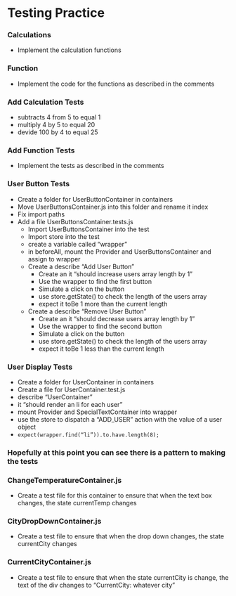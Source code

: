 # Testing Practice

### Calculations
* Implement the calculation functions

### Function
* Implement the code for the functions as described in the comments

### Add Calculation Tests
* subtracts 4 from 5 to equal 1
* multiply 4 by 5 to equal 20
* devide 100 by 4 to equal 25

### Add Function Tests
* Implement the tests as described in the comments

### User Button Tests
* Create a folder for UserButtonContainer in containers
* Move UserButtonsContainer.js into this folder and rename it index
* Fix import paths
* Add a file UserButtonsContainer.tests.js
    * Import UserButtonsContainer into the test
    * Import store into the test
    * create a variable called “wrapper”
    * in beforeAll, mount the Provider and UserButtonsContainer and assign to wrapper
    * Create a describe “Add User Button”
        * Create an it “should increase users array length by 1”
        * Use the wrapper to find the first button
        * Simulate a click on the button
        * use store.getState() to check the length of the users array
        * expect it toBe 1 more than the current length
    * Create a describe “Remove User Button”
        * Create an it “should decrease users array length by 1”
        * Use the wrapper to find the second button
        * Simulate a click on the button
        * use store.getState() to check the length of the users array
        * expect it toBe 1 less than the current length

### User Display Tests
* Create a folder for UserContainer in containers
* Create a file for UserContainer.test.js
* describe “UserContainer”
* it “should render an li for each user”
* mount Provider and SpecialTextContainer into wrapper
* use the store to dispatch a “ADD_USER” action with the value of a user object
* `expect(wrapper.find(“li”)).to.have.length(8);`

### Hopefully at this point you can see there is a pattern to making the tests

### ChangeTemperatureContainer.js
* Create a test file for this container to ensure that when the text box changes, the state currentTemp changes

### CityDropDownContainer.js
* Create a test file to ensure that when the drop down changes, the state currentCity changes

### CurrentCityContainer.js
* Create a test file to ensure that when the state currentCity is change, the text of the div changes to “CurrentCity: whatever city”
